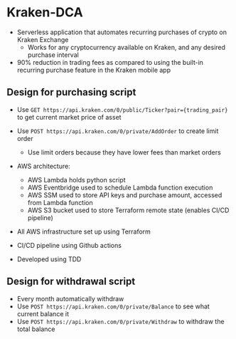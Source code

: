 # Kraken-DCA
- Serverless application that automates recurring purchases of crypto on Kraken Exchange
  - Works for any cryptocurrency available on Kraken, and any desired purchase interval
- 90% reduction in trading fees as compared to using the built-in recurring purchase feature in the Kraken mobile app

## Design for purchasing script
- Use `GET https://api.kraken.com/0/public/Ticker?pair={trading_pair}` to get current market price of asset
- Use `POST https://api.kraken.com/0/private/AddOrder` to create limit order
  - Use limit orders because they have lower fees than market orders
- AWS architecture: 
  - AWS Lambda holds python script
  - AWS Eventbridge used to schedule Lambda function execution
  - AWS SSM used to store API keys and purchase amount, accessed from Lambda function
  - AWS S3 bucket used to store Terraform remote state (enables CI/CD pipeline)


- All AWS infrastructure set up using Terraform 
- CI/CD pipeline using Github actions
- Developed using TDD

## Design for withdrawal script
- Every month automatically withdraw
- Use `POST https://api.kraken.com/0/private/Balance` to see what current balance it
- Use `POST https://api.kraken.com/0/private/Withdraw` to withdraw the total balance
